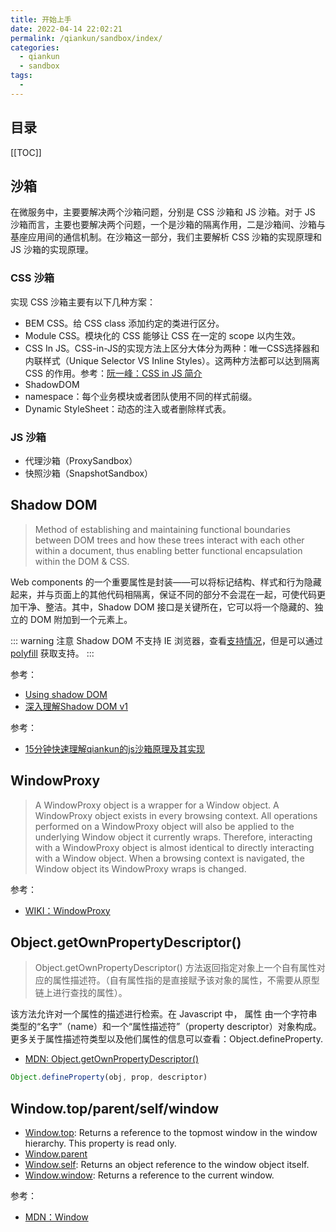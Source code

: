 ```yaml
---
title: 开始上手
date: 2022-04-14 22:02:21
permalink: /qiankun/sandbox/index/
categories:
  - qiankun
  - sandbox
tags:
  - 
---
```


<Badges :content="[{type: 'tip', text: '核心'}]" />

<TimeToRead />

## 目录

[[TOC]]

## 沙箱

在微服务中，主要要解决两个沙箱问题，分别是 CSS 沙箱和 JS 沙箱。对于 JS 沙箱而言，主要也要解决两个问题，一个是沙箱的隔离作用，二是沙箱间、沙箱与基座应用间的通信机制。在沙箱这一部分，我们主要解析 CSS 沙箱的实现原理和 JS 沙箱的实现原理。

### CSS 沙箱

实现 CSS 沙箱主要有以下几种方案：

- BEM CSS。给 CSS class 添加约定的类进行区分。
- Module CSS。模块化的 CSS 能够让 CSS 在一定的 scope 以内生效。
- CSS In JS。CSS-in-JS的实现方法上区分大体分为两种：唯一CSS选择器和内联样式（Unique Selector VS Inline Styles）。这两种方法都可以达到隔离 CSS 的作用。参考：[阮一峰：CSS in JS 简介](https://www.ruanyifeng.com/blog/2017/04/css_in_js.html)
- ShadowDOM
- namespace：每个业务模块或者团队使用不同的样式前缀。
- Dynamic StyleSheet：动态的注入或者删除样式表。

### JS 沙箱

- 代理沙箱（ProxySandbox）
- 快照沙箱（SnapshotSandbox）

## Shadow DOM

> Method of establishing and maintaining functional boundaries between DOM trees and how these trees interact with each other within a document, thus enabling better functional encapsulation within the DOM & CSS.

Web components 的一个重要属性是封装——可以将标记结构、样式和行为隐藏起来，并与页面上的其他代码相隔离，保证不同的部分不会混在一起，可使代码更加干净、整洁。其中，Shadow DOM 接口是关键所在，它可以将一个隐藏的、独立的 DOM 附加到一个元素上。

::: warning 注意
Shadow DOM 不支持 IE 浏览器，查看[支持情况](https://caniuse.com/?search=shadow%20DOM)，但是可以通过 [polyfill](https://github.com/webcomponents/polyfills/tree/master/packages/webcomponentsjs) 获取支持。
:::

参考：

- [Using shadow DOM](https://developer.mozilla.org/en-US/docs/Web/Web_Components/Using_shadow_DOM)
- [深入理解Shadow DOM v1](https://segmentfault.com/a/1190000019115050)

参考：

- [15分钟快速理解qiankun的js沙箱原理及其实现](https://juejin.cn/post/6920110573418086413)

## WindowProxy

> A WindowProxy object is a wrapper for a Window object. A WindowProxy object exists in every browsing context. All operations performed on a WindowProxy object will also be applied to the underlying Window object it currently wraps. Therefore, interacting with a WindowProxy object is almost identical to directly interacting with a Window object. When a browsing context is navigated, the Window object its WindowProxy wraps is changed.

参考：
- [WIKI：WindowProxy](https://developer.mozilla.org/en-US/docs/Glossary/WindowProxy)

## Object.getOwnPropertyDescriptor()

> Object.getOwnPropertyDescriptor() 方法返回指定对象上一个自有属性对应的属性描述符。（自有属性指的是直接赋予该对象的属性，不需要从原型链上进行查找的属性）。

该方法允许对一个属性的描述进行检索。在 Javascript 中， 属性 由一个字符串类型的“名字”（name）和一个“属性描述符”（property descriptor）对象构成。更多关于属性描述符类型以及他们属性的信息可以查看：Object.defineProperty.

- [MDN: Object.getOwnPropertyDescriptor()](https://developer.mozilla.org/zh-CN/docs/Web/JavaScript/Reference/Global_Objects/Object/getOwnPropertyDescriptor)

```js
Object.defineProperty(obj, prop, descriptor)
```

## Window.top/parent/self/window

- [Window.top](https://developer.mozilla.org/en-US/docs/Web/API/Window/top): Returns a reference to the topmost window in the window hierarchy. This property is read only.
- [Window.parent](https://developer.mozilla.org/en-US/docs/Web/API/Window/parent)
- [Window.self](https://developer.mozilla.org/en-US/docs/Web/API/Window/self): Returns an object reference to the window object itself.
- [Window.window](https://developer.mozilla.org/en-US/docs/Web/API/Window/window): Returns a reference to the current window.

参考：

- [MDN：Window](https://developer.mozilla.org/en-US/docs/Web/API/Window)